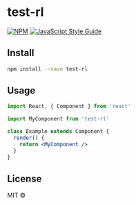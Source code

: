 # test-rl

>

[![NPM](https://img.shields.io/npm/v/test-rl.svg)](https://www.npmjs.com/package/test-rl) [![JavaScript Style Guide](https://img.shields.io/badge/code_style-standard-brightgreen.svg)](https://standardjs.com)

## Install

```bash
npm install --save test-rl
```

## Usage

```jsx
import React, { Component } from 'react'

import MyComponent from 'test-rl'

class Example extends Component {
  render() {
    return <MyComponent />
  }
}
```

## License

MIT © [](https://github.com/)
